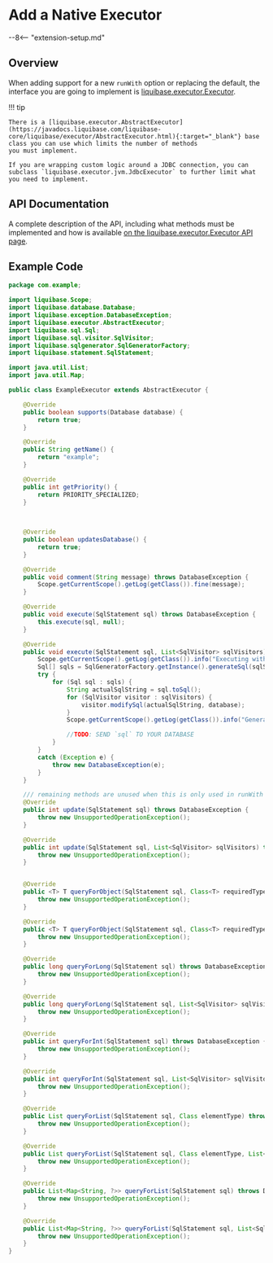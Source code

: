 # Add a Native Executor

--8<-- "extension-setup.md"

## Overview

When adding support for a new `runWith` option or replacing the default, the interface you are going to implement is [liquibase.executor.Executor](../../code/api/executor-executor.md).

!!! tip

    There is a [liquibase.executor.AbstractExecutor](https://javadocs.liquibase.com/liquibase-core/liquibase/executor/AbstractExecutor.html){:target="_blank"} base class you can use which limits the number of methods
    you must implement. 

    If you are wrapping custom logic around a JDBC connection, you can subclass `liquibase.executor.jvm.JdbcExecutor` to further limit what you need to implement.


## API Documentation

A complete description of the API, including what methods must be implemented and how is available [on the liquibase.executor.Executor API page](../../code/api/executor-executor.md).


## Example Code

```java
package com.example;

import liquibase.Scope;
import liquibase.database.Database;
import liquibase.exception.DatabaseException;
import liquibase.executor.AbstractExecutor;
import liquibase.sql.Sql;
import liquibase.sql.visitor.SqlVisitor;
import liquibase.sqlgenerator.SqlGeneratorFactory;
import liquibase.statement.SqlStatement;

import java.util.List;
import java.util.Map;

public class ExampleExecutor extends AbstractExecutor {

    @Override
    public boolean supports(Database database) {
        return true;
    }

    @Override
    public String getName() {
        return "example";
    }

    @Override
    public int getPriority() {
        return PRIORITY_SPECIALIZED;
    }

    
    
    @Override
    public boolean updatesDatabase() {
        return true;
    }

    @Override
    public void comment(String message) throws DatabaseException {
        Scope.getCurrentScope().getLog(getClass()).fine(message);
    }

    @Override
    public void execute(SqlStatement sql) throws DatabaseException {
        this.execute(sql, null);
    }

    @Override
    public void execute(SqlStatement sql, List<SqlVisitor> sqlVisitors) throws DatabaseException {
        Scope.getCurrentScope().getLog(getClass()).info("Executing with the '" + getName() + "' executor");
        Sql[] sqls = SqlGeneratorFactory.getInstance().generateSql(sqlStatement, database);
        try {
            for (Sql sql : sqls) {
                String actualSqlString = sql.toSql();
                for (SqlVisitor visitor : sqlVisitors) {
                    visitor.modifySql(actualSqlString, database);
                }
                Scope.getCurrentScope().getLog(getClass()).info("Generated SQL for change is " + actualSqlString);

                //TODO: SEND `sql` TO YOUR DATABASE
            }
        }
        catch (Exception e) {
            throw new DatabaseException(e);
        }
    }

    /// remaining methods are unused when this is only used in runWith changesets
    @Override
    public int update(SqlStatement sql) throws DatabaseException {
        throw new UnsupportedOperationException();
    }

    @Override
    public int update(SqlStatement sql, List<SqlVisitor> sqlVisitors) throws DatabaseException {
        throw new UnsupportedOperationException();
    }


    @Override
    public <T> T queryForObject(SqlStatement sql, Class<T> requiredType) throws DatabaseException {
        throw new UnsupportedOperationException();
    }

    @Override
    public <T> T queryForObject(SqlStatement sql, Class<T> requiredType, List<SqlVisitor> sqlVisitors) throws DatabaseException {
        throw new UnsupportedOperationException();
    }

    @Override
    public long queryForLong(SqlStatement sql) throws DatabaseException {
        throw new UnsupportedOperationException();
    }

    @Override
    public long queryForLong(SqlStatement sql, List<SqlVisitor> sqlVisitors) throws DatabaseException {
        throw new UnsupportedOperationException();
    }

    @Override
    public int queryForInt(SqlStatement sql) throws DatabaseException {
        throw new UnsupportedOperationException();
    }

    @Override
    public int queryForInt(SqlStatement sql, List<SqlVisitor> sqlVisitors) throws DatabaseException {
        throw new UnsupportedOperationException();
    }

    @Override
    public List queryForList(SqlStatement sql, Class elementType) throws DatabaseException {
        throw new UnsupportedOperationException();
    }

    @Override
    public List queryForList(SqlStatement sql, Class elementType, List<SqlVisitor> sqlVisitors) throws DatabaseException {
        throw new UnsupportedOperationException();
    }

    @Override
    public List<Map<String, ?>> queryForList(SqlStatement sql) throws DatabaseException {
        throw new UnsupportedOperationException();
    }

    @Override
    public List<Map<String, ?>> queryForList(SqlStatement sql, List<SqlVisitor> sqlVisitors) throws DatabaseException {
        throw new UnsupportedOperationException();
    }
}

```
